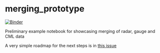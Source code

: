 # merging_prototype

[![Binder](https://mybinder.org/badge_logo.svg)](https://mybinder.org/v2/gh/OpenSenseAction/merging_prototype/HEAD)

Preliminary example notebook for showcasing merging of radar, gauge and CML data

A very simple roadmap for the next steps is in [this issue](https://github.com/OpenSenseAction/merging_prototype/issues/1)
